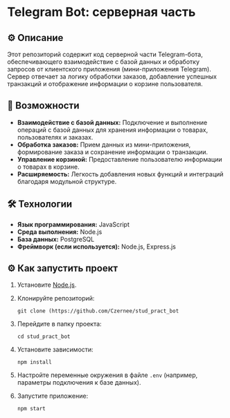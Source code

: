 # Telegram Bot: серверная часть

## ⚙️ Описание

Этот репозиторий содержит код серверной части Telegram-бота, обеспечивающего взаимодействие с базой данных и обработку запросов от клиентского приложения (мини-приложения Telegram). Сервер отвечает за логику обработки заказов, добавление успешных транзакций и отображение информации о корзине пользователя.

## 🚀 Возможности

*   **Взаимодействие с базой данных:** Подключение и выполнение операций с базой данных для хранения информации о товарах, пользователях и заказах.
*   **Обработка заказов:** Прием данных из мини-приложения, формирование заказа и сохранение информации о транзакции.
*   **Управление корзиной:** Предоставление пользователю информации о товарах в корзине.
*   **Расширяемость:** Легкость добавления новых функций и интеграций благодаря модульной структуре.

## 🛠️ Технологии

*   **Язык программирования:** JavaScript
*   **Среда выполнения:** Node.js
*   **База данных:** PostgreSQL
*   **Фреймворк (если используется):** Node.js, Express.js


## ⚙️ Как запустить проект

1.  Установите [Node.js](https://nodejs.org/).
2.  Клонируйте репозиторий:

    ```
    git clone (https://github.com/Czernee/stud_pract_bot
    ```

3.  Перейдите в папку проекта:

    ```
    cd stud_pract_bot
    ```

4.  Установите зависимости:

    ```
    npm install
    ```

5.  Настройте переменные окружения в файле `.env` (например, параметры подключения к базе данных).
6.  Запустите приложение:

    ```
    npm start
    ```


